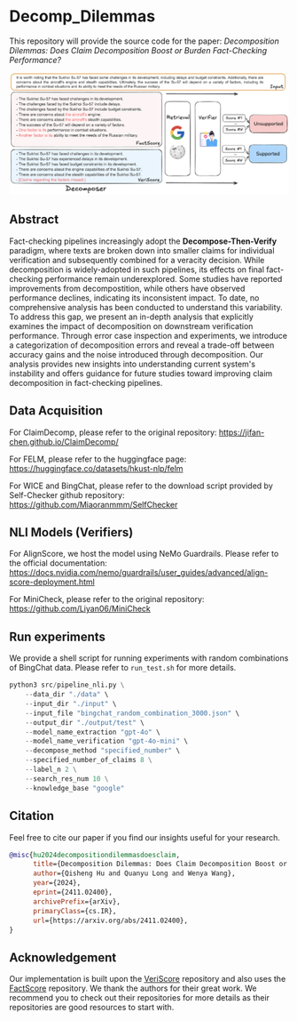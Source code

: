 # Decomp_Dilemmas
This repository will provide the source code for the paper: *Decomposition Dilemmas: Does Claim Decomposition Boost or Burden Fact-Checking Performance?* 

![overview](./img/pipeline.png)

## Abstract
Fact-checking pipelines increasingly adopt the **Decompose-Then-Verify** paradigm, where texts are broken down into smaller claims for individual verification and subsequently combined for a veracity decision. While decomposition is widely-adopted in such pipelines, its effects on final fact-checking performance remain underexplored. Some studies have reported improvements from decompostition, while others have observed performance declines, indicating its inconsistent impact. To date, no comprehensive analysis has been conducted to understand this variability. To address this gap, we present an in-depth analysis that explicitly examines the impact of decomposition on downstream verification performance. Through error case inspection and experiments, we introduce a categorization of decomposition errors and reveal a trade-off between accuracy gains and the noise introduced through decomposition. Our analysis provides new insights into understanding current system's instability and offers guidance for future studies toward improving claim decomposition in fact-checking pipelines.


## Data Acquisition
For ClaimDecomp, please refer to the original repository: https://jifan-chen.github.io/ClaimDecomp/

For FELM, please refer to the huggingface page: https://huggingface.co/datasets/hkust-nlp/felm

For WICE and BingChat, please refer to the download script provided by Self-Checker github repository: https://github.com/Miaoranmmm/SelfChecker

## NLI Models (Verifiers)
For AlignScore, we host the model using NeMo Guardrails. Please refer to the official documentation: https://docs.nvidia.com/nemo/guardrails/user_guides/advanced/align-score-deployment.html

For MiniCheck, please refer to the original repository: https://github.com/Liyan06/MiniCheck


## Run experiments
We provide a shell script for running experiments with random combinations of BingChat data. Please refer to `run_test.sh` for more details.

```python
python3 src/pipeline_nli.py \
    --data_dir "./data" \
    --input_dir "./input" \
    --input_file "bingchat_random_combination_3000.json" \
    --output_dir "./output/test" \
    --model_name_extraction "gpt-4o" \
    --model_name_verification "gpt-4o-mini" \
    --decompose_method "specified_number" \
    --specified_number_of_claims 8 \
    --label_n 2 \
    --search_res_num 10 \
    --knowledge_base "google"
```


## Citation
Feel free to cite our paper if you find our insights useful for your research.
```bibtex
@misc{hu2024decompositiondilemmasdoesclaim,
      title={Decomposition Dilemmas: Does Claim Decomposition Boost or Burden Fact-Checking Performance?}, 
      author={Qisheng Hu and Quanyu Long and Wenya Wang},
      year={2024},
      eprint={2411.02400},
      archivePrefix={arXiv},
      primaryClass={cs.IR},
      url={https://arxiv.org/abs/2411.02400}, 
}
```


## Acknowledgement
Our implementation is built upon the [VeriScore](https://github.com/Yixiao-Song/VeriScore) repository and also uses the [FactScore](https://github.com/shmsw25/FActScore) repository. We thank the authors for their great work. We recommend you to check out their repositories for more details as their repositories are good resources to start with.
